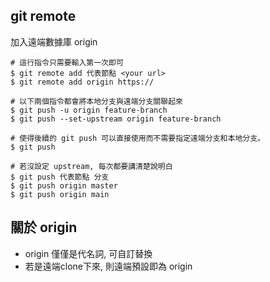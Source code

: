 ## git remote
加入遠端數據庫 origin 
```
# 這行指令只需要輸入第一次即可
$ git remote add 代表節點 <your url>
$ git remote add origin https://

# 以下兩個指令都會將本地分支與遠端分支關聯起來
$ git push -u origin feature-branch
$ git push --set-upstream origin feature-branch

# 使得後續的 git push 可以直接使用而不需要指定遠端分支和本地分支。
$ git push

# 若沒設定 upstream, 每次都要講清楚說明白
$ git push 代表節點 分支 
$ git push origin master
$ git push origin main
```

## 關於 origin
- origin 僅僅是代名詞, 可自訂替換
- 若是遠端clone下來, 則遠端預設即為 origin
